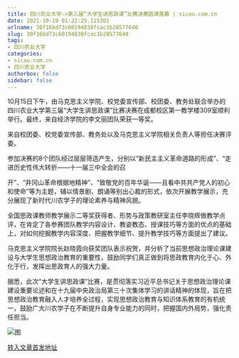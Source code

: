 ```yaml
---
title: 四川农业大学->第三届“大学生讲思政课”比赛决赛圆满落幕 | sicau.com.cn
date: 2021-10-19 01:22:25.115301
urlname: 30f16bd73c60194838fcac1b28577640
slug: 30f16bd73c60194838fcac1b28577640
tags: 
- 四川农业大学
categories:
- sicau.com.cn
- 四川农业大学
authorbox: false
sidebar: false
---
```

10月15日下午，由马克思主义学院、校党委宣传部、校团委、教务处联合举办的四川农业大学第三届“大学生讲思政课”比赛决赛在成都校区第一教学楼309室顺利举行。最终，来自经济学院的李文丽团队荣获一等奖。  

来自校团委、校党委宣传部、教务处以及马克思主义学院相关负责人等担任决赛评委。

参加决赛的8个团队经过层层筛选产生，分别以“新民主主义革命道路的形成”、“走进历史性伟大转折——十一届三中全会的召
<!--more-->
开”、“井冈山革命根据地精神”、“致敬党的百年华诞——且看中共共产党人的初心和使命”等为主题，辅以情景剧、朗诵等别出心裁的形式，依次开展教学展示，充分展现了新时代川农学子的理论素养与精神风貌。

全国思政课教师教学展示二等奖获得者、形势与政策教研室主任李晓辉做教学点评，在肯定了各参赛团队教学内容设计、教姿教态、授课技巧等方面的优点的基础上，对如何挖掘教学内容深度、把握教学细节、提升教学技巧等方面提出了建议。

马克思主义学院院长赵晓霞向获奖团队表示祝贺，并分析了当前思想政治理论课建设与大学生思想政治教育的重要性，鼓励同学们真正做到将思政教育内化于心、外化于行，发挥出思政育人的强大力量。

据悉，此次“大学生讲思政课”比赛，是贯彻落实习近平总书记关于思想政治理论课建设重要论述和在十九届中央政治局第三十次集体学习的讲话精神的体现，旨在把思想政治教育融入人才培养全过程，实现思想政治教育与知识体系教育的有机统一，鼓励广大川农学子在不断提升自身专业能力的同时，把握国内外局势，强化责任担当。

![图](https://news.sicau.edu.cn/__local/7/F6/55/2717DE11EBC09F4367350C98004_3A92003A_29EDA.jpg)

[转入文章首发地址](https://news.sicau.edu.cn/info/1078/64951.htm)